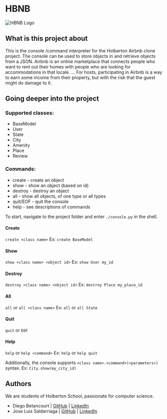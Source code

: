 # HBNB

![HBNB Logo](hbnb-logo)

## What is this project about
This is the console /command interpreter for the Holberton Airbnb clone project. The console can be used to store objects in and retrieve objects from a JSON.
Airbnb is an online marketplace that connects people who want to rent out their homes with people who are looking for accommodations in that locale. ... For hosts, participating in Airbnb is a way to earn some income from their property, but with the risk that the guest might do damage to it.

## Going deeper into the project
### Supported classes:
* BaseModel
* User
* State
* City
* Amenity
* Place
* Review

### Commands:
* create - create an object
* show - show an object (based on id)
* destroy - destroy an object
* all - show all objects, of one type or all types
* quit/EOF - quit the console
* help - see descriptions of commands

To start, navigate to the project folder and enter `./console.py` in the shell.

#### Create
`create <class name>`
Ex:
`create BaseModel`

#### Show
`show <class name> <object id>`
Ex:
`show User my_id`

#### Destroy
`destroy <class name> <object id>`
Ex:
`destroy Place my_place_id`

#### All
`all` or `all <class name>`
Ex:
`all` or `all State`

#### Quit
`quit` or `EOF`

#### Help
`help` or `help <command>`
Ex:
`help` or `help quit`

Additionally, the console supports `<class name>.<command>(<parameters>)` syntax.
Ex:
`City.show(my_city_id)`

## Authors
We are students of Holberton School, passionate for computer science.
* Diego Betancourt | [GitHub](https://github.com/dfbq91) | [LinkedIn](https://www.linkedin.com/in/diegofernandobetancourtquintero/)
* Jose Luis Saldarriaga | [GitHub](https://github.com/asoka904) | [LinkedIn](https://www.linkedin.com/in/jose-saldarriaga/)